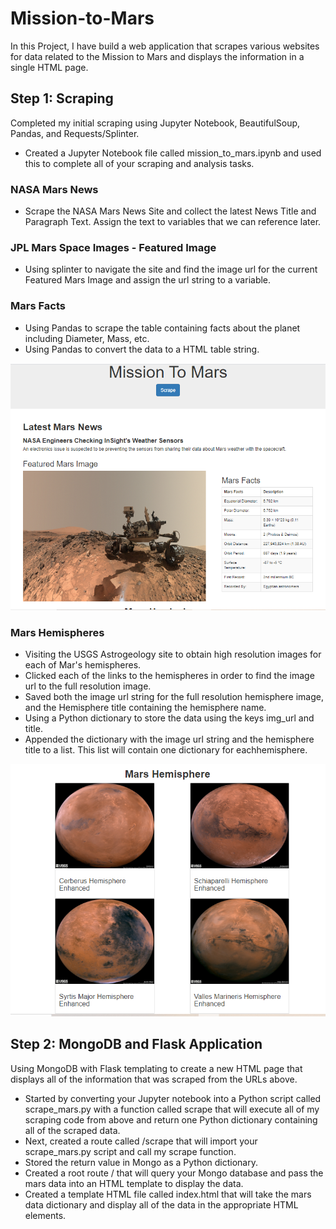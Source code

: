 # Mission-to-Mars

In this Project, I have build a web application that scrapes various websites for data related to the Mission to Mars and displays the information in a single HTML page.

## Step 1: Scraping
Completed my initial scraping using Jupyter Notebook, BeautifulSoup, Pandas, and Requests/Splinter.
  * Created a Jupyter Notebook file called mission_to_mars.ipynb and used this to complete all of your scraping and analysis tasks.
  ### NASA Mars News
  * Scrape the NASA Mars News Site and collect the latest News Title and Paragraph Text. Assign the text to variables that we can reference later.
  ### JPL Mars Space Images - Featured Image
  * Using splinter to navigate the site and find the image url for the current Featured Mars Image and assign the url string to a variable.
  ### Mars Facts
  * Using Pandas to scrape the table containing facts about the planet including Diameter, Mass, etc.
  * Using Pandas to convert the data to a HTML table string.
  
  ![alt text](https://github.com/shaveta08/Mission-to-Mars/blob/master/screenshots/MissionToMars1.PNG)
  
  ### Mars Hemispheres
  * Visiting the USGS Astrogeology site to obtain high resolution images for each of Mar's hemispheres.
  * Clicked each of the links to the hemispheres in order to find the image url to the full resolution image.
  * Saved both the image url string for the full resolution hemisphere image, and the Hemisphere title containing the hemisphere name. 
  * Using a Python dictionary to store the data using the keys img_url and title.
  * Appended the dictionary with the image url string and the hemisphere title to a list. This list will contain one dictionary for eachhemisphere.
   
   ![alt text](https://github.com/shaveta08/Mission-to-Mars/blob/master/screenshots/MissionToMars2.PNG)
   
   
## Step 2: MongoDB and Flask Application
Using MongoDB with Flask templating to create a new HTML page that displays all of the information that was scraped from the URLs above.
* Started by converting your Jupyter notebook into a Python script called scrape_mars.py with a function called scrape that will execute all of my scraping code from above and return one Python dictionary containing all of the scraped data.
* Next, created a route called /scrape that will import your scrape_mars.py script and call my scrape function.
* Stored the return value in Mongo as a Python dictionary.
* Created a root route / that will query your Mongo database and pass the mars data into an HTML template to display the data.
* Created a template HTML file called index.html that will take the mars data dictionary and display all of the data in the appropriate HTML elements. 
